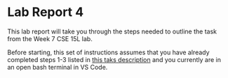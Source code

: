 # Lab Report 4 #
This lab report will take you through the steps needed to outline the task from the Week 7 CSE 15L lab.

Before starting, this set of instructions assumes that you have already completed steps 1-3 listed in [this taks description](https://ucsd-cse15l-s23.github.io/week/week7/#timing-tasks) and you currently are in an open bash terminal in VS Code.
